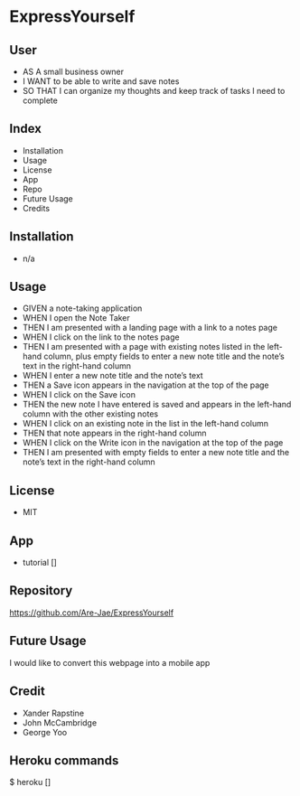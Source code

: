 # ExpressYourself


## User

- AS A small business owner
- I WANT to be able to write and save notes
- SO THAT I can organize my thoughts and keep track of tasks I need to complete

## Index 

- Installation
- Usage
- License
- App
- Repo
- Future Usage
- Credits 



## Installation 

- n/a

## Usage 

- GIVEN a note-taking application
- WHEN I open the Note Taker
- THEN I am presented with a landing page with a link to a notes page
- WHEN I click on the link to the notes page
- THEN I am presented with a page with existing notes listed in the left-hand column, plus empty fields to enter a new note title and the note’s text in the right-hand column
- WHEN I enter a new note title and the note’s text
- THEN a Save icon appears in the navigation at the top of the page
- WHEN I click on the Save icon
- THEN the new note I have entered is saved and appears in the left-hand column with the other existing notes
- WHEN I click on an existing note in the list in the left-hand column
- THEN that note appears in the right-hand column
- WHEN I click on the Write icon in the navigation at the top of the page
- THEN I am presented with empty fields to enter a new note title and the note’s text in the right-hand column

## License 

- MIT 

## App

- tutorial []

## Repository

https://github.com/Are-Jae/ExpressYourself 

## Future Usage

I would like to convert this webpage into a mobile app 

## Credit 

- Xander Rapstine
- John McCambridge
- George Yoo

## Heroku commands

 $ heroku [] 